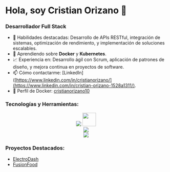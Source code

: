 # Hola, soy Cristian Orizano 👋

### Desarrollador Full Stack

- 💪 Habilidades destacadas: Desarrollo de APIs RESTful, integración de sistemas, optimización de rendimiento, y implementación de soluciones escalables.
- 🌱 Aprendiendo sobre **Docker** y **Kubernetes**.
- 📈 Experiencia en: Desarrollo ágil con Scrum, aplicación de patrones de diseño, y mejora continua en proyectos de software.
- 📫 Cómo contactarme: [LinkedIn]([https://www.linkedin.com/in/cristianorizano/](https://www.linkedin.com/in/cristian-orizano-1528a1311/).
- 🐳 Perfil de Docker: [cristianorizano10](https://hub.docker.com/u/cristianorizano10)

### Tecnologías y Herramientas:

<div align="center">
      <img src="https://skillicons.dev/icons?i=java,spring,cs,dotnet,nodejs,express,prisma,postman,git,mysql" />
     <img src="https://cdn.jsdelivr.net/gh/devicons/devicon@latest/icons/microsoftsqlserver/microsoftsqlserver-original-wordmark.svg"width="42" height="42"/>
   <br>
      <img src="https://skillicons.dev/icons?i=react,vite,angular,css,tailwind,html,js,ts,bootstrap" /><br>
       <img src="https://skillicons.dev/icons?i=nestjs,docker,kafka,aws" /><br>

</div>

### Proyectos Destacados:

- [ElectroDash](https://github.com/CristianOrizano/App-ElectroDash-Angular)
- [FusionFood](https://github.com/CristianOrizano/App-FusionFood-React)
